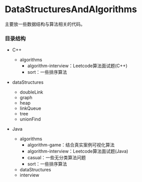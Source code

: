 # DataStructuresAndAlgorithms

主要放一些数据结构与算法相关的代码。

### 目录结构
   
- C++ 
  - algorithms 
    - algorithm-interview：Leetcode算法面试题(C++)
    - sort：一些排序算法
- dataStructures
  - doubleLink
  - graph
  - heap
  - linkQueue
  - tree
  - unionFind


- Java
  - algorithms
    - algorithm-game：结合真实案例可视化算法
    - algorithm-interview：Leetcode算法面试题(Java)
    - casual：一些无分类算法问题
    - sort：一些排序算法
  - dataStructures
  - interview
